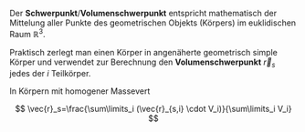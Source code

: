 Der **Schwerpunkt**/**Volumenschwerpunkt** entspricht mathematisch der Mittelung aller Punkte des geometrischen Objekts (Körpers) im euklidischen Raum $\mathbb {R} ^{3}$.

Praktisch zerlegt man einen Körper in angenäherte geometrisch simple Körper und verwendet zur Berechnung den **Volumenschwerpunkt** $\vec{r}_{s}$ jedes der $i$ Teilkörper.

In Körpern mit homogener Massevert

$$
\vec{r}_s=\frac{\sum\limits_i (\vec{r}_{s,i} \cdot V_i)}{\sum\limits_i V_i}
$$